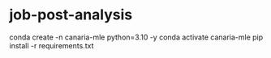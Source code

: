 # job-post-analysis

conda create -n canaria-mle python=3.10 -y
conda activate canaria-mle
pip install -r requirements.txt